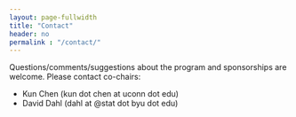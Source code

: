 ```yaml
---
layout: page-fullwidth
title: "Contact"
header: no
permalink : "/contact/"
---
```


Questions/comments/suggestions about the program and sponsorships are welcome.
Please contact co-chairs:
+ Kun Chen (kun dot chen at uconn dot edu)
+ David Dahl (dahl at @stat dot byu dot edu)
